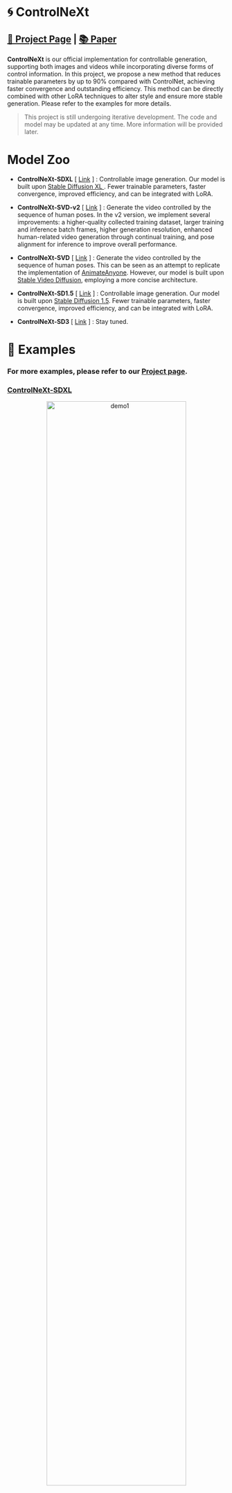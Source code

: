 
# 🌀 ControlNeXt



##   [📝 Project Page](https://pbihao.github.io/projects/controlnext/index.html)  |  [📚 Paper](https://arxiv.org/abs/2408.06070)


**ControlNeXt** is our official implementation for controllable generation, supporting both images and videos while incorporating diverse forms of control information. In this project, we propose a new method that reduces trainable parameters by up to 90% compared with ControlNet, achieving faster convergence and outstanding efficiency. This method can be directly combined with other LoRA techniques to alter style and ensure more stable generation. Please refer to the examples for more details.

> This project is still undergoing iterative development. The code and model may be updated at any time. More information will be provided later.

# Model Zoo

- **ControlNeXt-SDXL** [ [Link](ControlNeXt-SDXL) ] : Controllable image generation. Our model is built upon [Stable Diffusion XL ](stabilityai/stable-diffusion-xl-base-1.0). Fewer trainable parameters, faster convergence, improved efficiency, and can be integrated with LoRA.

- **ControlNeXt-SVD-v2** [ [Link](ControlNeXt-SVD-v2) ] :  Generate the video controlled by the sequence of human poses. In the v2 version, we implement several improvements: a higher-quality collected training dataset, larger training and inference batch frames, higher generation resolution, enhanced human-related video generation through continual training, and pose alignment for inference to improve overall performance.

- **ControlNeXt-SVD** [ [Link](ControlNeXt-SVD) ] :  Generate the video controlled by the sequence of human poses. This can be seen as an attempt to replicate the implementation of [AnimateAnyone](https://github.com/HumanAIGC/AnimateAnyone). However, our model is built upon [Stable Video Diffusion](https://stability.ai/stable-video), employing a more concise architecture.

- **ControlNeXt-SD1.5** [ [Link](ControlNeXt-SD1.5) ] : Controllable image generation. Our model is built upon [Stable Diffusion 1.5](https://huggingface.co/runwayml/stable-diffusion-v1-5). Fewer trainable parameters, faster convergence, improved efficiency, and can be integrated with LoRA.

- **ControlNeXt-SD3** [ [Link](ControlNeXt-SD3) ] : Stay tuned.



# 🎥 Examples
### For more examples, please refer to our [Project page](https://pbihao.github.io/projects/controlnext/index.html).

### [ControlNeXt-SDXL](ControlNeXt-SDXL)

<p align="center">
  <img src="ControlNeXt-SDXL/examples/demo/demo1.jpg" width="80%" alt="demo1">
  <img src="ControlNeXt-SDXL/examples/demo/demo2.jpg" width="80%" alt="demo2">
  <img src="ControlNeXt-SDXL/examples/demo/demo3.jpg" width="80%" alt="demo3">
  <img src="ControlNeXt-SDXL/examples/demo/demo5.jpg" width="80%" alt="demo5">
</p>

### [ControlNeXt-SVD-v2](ControlNeXt-SVD-v2)
If you can't load the videos, you can also directly download them from [here](examples/demos) and [here](examples/video).
Or you can view them from our [Project Page](https://pbihao.github.io/projects/controlnext/index.html) or [BiliBili](https://www.bilibili.com/video/BV1wJYbebEE7/?buvid=YC4E03C93B119ADD4080B0958DE73F9DDCAC&from_spmid=dt.dt.video.0&is_story_h5=false&mid=y82Gz7uArS6jTQ6zuqJj3w%3D%3D&p=1&plat_id=114&share_from=ugc&share_medium=iphone&share_plat=ios&share_session_id=4E5549FC-0710-4030-BD2C-CDED80B46D08&share_source=WEIXIN&share_source=weixin&share_tag=s_i&timestamp=1723123770&unique_k=XLZLhCq&up_id=176095810&vd_source=3791450598e16da25ecc2477fc7983db).

<table style="margin: 0 auto; border-collapse: collapse;">
    <tr>
        <td width="40%" style="border: none;">
            <video width="100%" height="auto" style="display: block; margin: 0px auto;" controls autoplay loop src="https://github.com/user-attachments/assets/9d45a00a-d3cd-48e1-aa78-1d3158bfd4f4" muted="false"></video>
        </td>
        <td width="40%" style="border: none;">
            <video width="100%" height="auto" style="display: block; margin: 0px auto;" controls autoplay loop src="https://github.com/user-attachments/assets/1004960a-82de-4f0d-a329-ba676b8cbd0d" muted="false"></video>
        </td>
    </tr>
    <tr>
        <td width="40%" style="border: none;">
            <video width="100%" height="auto" style="display: block; margin: 0px auto;" controls autoplay loop src="https://github.com/user-attachments/assets/7db1acd1-0c61-4855-91bb-e4e8f8989393" muted="false"></video>
        </td>
        <td width="40%" style="border: none;">
            <video width="100%" height="auto" style="display: block; margin: 0px auto;" controls autoplay loop src="https://github.com/user-attachments/assets/0f32df53-1827-404d-806a-23e65d357504" muted="false"></video>
        </td>
    </tr>

</table>

<video width="80%" height="auto" style="display: block; margin: 0px auto;" controls autoplay loop src="https://github.com/user-attachments/assets/c69b4f34-0851-4637-a9ef-fb91beed5666" muted="false"></video>

<video width="80%" height="auto" style="display: block; margin: 0px auto;" controls autoplay loop src="https://github.com/user-attachments/assets/32a4d24b-bc39-4ea9-9fd4-ed78b4eec116" muted="false"></video>


### [ControlNeXt-SVD](ControlNeXt-SVD)
If you can't load the videos, you can also directly download them from [here](ControlNeXt-SVD/outputs).

<video width="80%" height='auto' style="display: block; margin: 20px auto;" controls autoplay loop src="https://github.com/dvlab-research/ControlNeXt/assets/22709028/c0ec7591-2100-42d9-99dd-cc55c5fa006f" muted="false"></video>

<video width="80%" height='auto' style="display: block; margin: 20px auto;" controls autoplay loop src="https://github.com/dvlab-research/ControlNeXt/assets/22709028/5da1ba44-cb92-49c2-95f4-05b8e02ed6eb" muted="false"></video>

<!-- <video width="40%" height='auto' style="display: block; margin: 20px auto;" controls autoplay loop src="https://github.com/dvlab-research/ControlNeXt/assets/22709028/bc819ca7-81f3-4d63-901a-a1a4b4afc395" muted="false"></video>

<video width="40%" height='auto' style="display: block; margin: 20px auto;" controls autoplay loop src="https://github.com/dvlab-research/ControlNeXt/assets/22709028/adc01423-fcec-467e-a7ab-87a6e1ef5f62" muted="false"></video> -->

<table>
<tr>
    <td width=50% style="border: none">
        <video width="80%" height='auto' style="display: block; margin: 0px auto;" controls autoplay loop src="https://github.com/dvlab-research/ControlNeXt/assets/22709028/bc819ca7-81f3-4d63-901a-a1a4b4afc395" muted="false"></video>
    </td>
    <td width=50% style="border: none">
        <video width="80%" height='auto' style="display: block; margin: 0px auto;" controls autoplay loop src="https://github.com/dvlab-research/ControlNeXt/assets/22709028/adc01423-fcec-467e-a7ab-87a6e1ef5f62" muted="false"></video>
    </td>
</tr>
</table>



### [ControlNeXt-SD1.5](ControlNeXt-SD1.5)

<p align="center">
  <img src="ControlNeXt-SD1.5/examples/deepfashion_multiview/eval_img/DreamShaper.jpg" width="90%" alt="DreamShaper">
</p>
<p align="center">
  <img src="ControlNeXt-SD1.5/examples/deepfashion_multiview/eval_img/Anythingv3_fischl.jpg" width="90%" alt="Anythingv3">
</p>
<p align="center">
  <img src="ControlNeXt-SD1.5/examples/deepfashion_caption/eval_img/chinese_style.jpg" width="90%" alt="Anythingv3">
</p>




